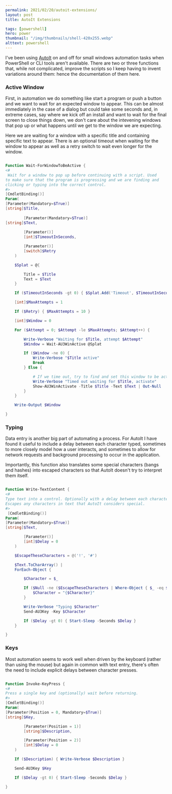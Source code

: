 ```yaml
---
permalink: 2021/02/20/autoit-extensions/
layout: post
title: AutoIt Extensions

tags: [powershell]
hero: power
thumbnail: "/img/thumbnails/shell-420x255.webp"
alttext: powershell
---
```


I've been using <a href="https://www.autoitscript.com/site/">AutoIt</a> on and off for small windows automation tasks
when PowerShell or CLI tools aren't available. There are two or three functions that, while not complicated, improve the
scripts so I keep having to invent variations around them: hence the documentation of them here.

### Active Window

First, in automation we do something like start a program or push a button and we want to wait for an expected window
to appear. This can be almost immediately in the case of a dialog but could take some seconds and, in extreme cases,
say where we kick off an install and want to wait for the final screen to close things down, we don't care about the
intevening windows that pop up or what happens until we get to the window we are expecting.

Here we are waiting for a window with a specific title and containing specific text to appear. There is an optional timeout
when waiting for the window to appear as well as a retry switch to wait even longer for the window.

```powershell

Function Wait-ForWindowToBeActive {
<#  
 Wait for a window to pop up before continuing with a script. Used
to make sure that the program is progressing and we are finding and
clicking or typing into the correct control.
#>
[CmdletBinding()]
Param(
[Parameter(Mandatory=$True)]
[string]$Title, 
		
		[Parameter(Mandatory=$True)]
[string]$Text, 
		
		[Parameter()]
		[int]$TimeoutInSeconds,

    	[Parameter()]
    	[switch]$Retry
    )

    $Splat = @{

    	Title = $Title
    	Text = $Text
    }

    If ($TimeoutInSeconds -gt 0) { $Splat.Add('Timeout', $TimeoutInSeconds) }

    [int]$MaxAttempts = 1

    If ($Retry) { $MaxAttempts = 10 }

    [int]$Window = 0

    For ($Attempt = 0; $Attempt -le $MaxAttempts; $Attempt++) {

    	Write-Verbose "Waiting for $Title, attempt $Attempt"
    	$Window = Wait-AU3WinActive @Splat

    	If ($Window -ne 0) {
    		Write-Verbose "$Title active"
    		Break
    	} Else {

    		# If we time out, try to find and set this window to be active.
    		Write-Verbose "Timed out waiting for $Title, activate"
    		Show-AU3WinActivate -Title $Title -Text $Text | Out-Null
    	}
    }

    Write-Output $Window

}

```

### Typing

Data entry is another big part of automating a process. For AutoIt I have found it useful to
include a delay between each character typed, sometimes to more closely model how a user interacts,
and sometimes to allow for network requests and background processing to occur in the application.

Importantly, this function also translates some special characters (bangs and hashes) into escaped characters
so that AutoIt doesn't try to interpret them itself.

```powershell

Function Write-TextContent {
<#
Type text into a control. Optionally with a delay between each character typed.
Escapes any characters in text that AutoIt considers special.
#>  
 [CmdletBinding()]
Param(
[Parameter(Mandatory=$True)]
[string]$Text,

    	[Parameter()]
    	[int]$Delay = 0
    )

    $EscapeTheseCharacters = @('!', '#')

    $Text.ToCharArray() |
    ForEach-Object {

    	$Character = $_

        If ($Null -ne ($EscapeTheseCharacters | Where-Object { $_ -eq $Character})) {
    		$Character = "{$Character}"
    	}

    	Write-Verbose "Typing $Character"
    	Send-AU3Key -Key $Character

    	If ($Delay -gt 0) { Start-Sleep -Seconds $Delay }
    }

}

```

### Keys

Most automation seems to work well when driven by the keyboard (rather than using the mouse) but again in
common with text entry, there's often the need to include explicit delays between character presses.

```powershell

Function Invoke-KeyPress {
<#
Press a single key and (optionally) wait before returning.
#>
[CmdletBinding()]
Param(
[Parameter(Position = 0, Mandatory=$True)]
[string]$Key,

    	[Parameter(Position = 1)]
    	[string]$Description,

    	[Parameter(Position = 2)]
    	[int]$Delay = 0
    )

    If ($Description) { Write-Verbose $Description }

    Send-AU3Key $Key

    If ($Delay -gt 0) { Start-Sleep -Seconds $Delay }

}

```
